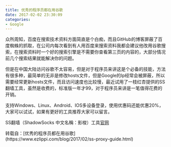 ```yaml
---
title: 优秀的程序员都在用谷歌
date: 2017-02-02 23:30:09
categories:
- Google
---
```


<p>众所周知，百度在搜索技术资料方面简直是个白痴，而且GitHub的博客屏蔽了百度蜘蛛的抓取，在公司内每次看到有人用百度来搜索资料我都会建议他改用谷歌搜索，在搜索资料时一个好的搜索引擎是不需要你查看第三页的内容的，大部分情况前几个搜索结果就能解决你的问题。<br><a id="more"></a></p>
<p>但是在中国大陆访问谷歌不太容易，但是对于程序员来讲这是个必备的技能，方法有很多种，最简单的无非是修改hosts文件，但是Google的Ip经常会被屏蔽，所以需要经常更新hosts文件，而且访问速度也比较慢，最近试用了一枝红杏提供的SS翻墙工具，虽然是收费的，标准版一年才99，对于程序员来讲是一笔值得花费的开销。</p>
<p>支持Windows、Linux、Android、IOS多设备登录，使用优惠码还能优惠20%，大家可以试试，如果有更好的工具推荐大家可以留言。</p>
<p>SS翻墙（ShadowSocks 中文名稱：影梭）工具<a href="http://my.yizhihongxing.com/aff.php?aff=4035" target="_blank" rel="external">官网</a></p>

<p>转载自：[优秀的程序员都在用谷歌](https://www.ezlippi.com/blog/2017/02/ss-proxy-guide.html)</p>